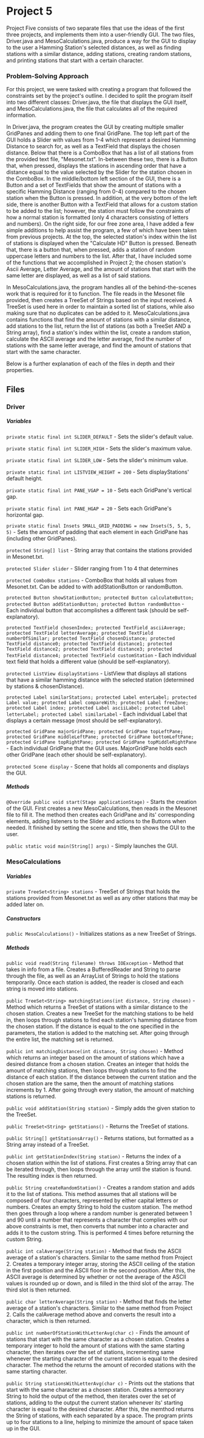 # Project 5

Project Five consists of two separate files that use the ideas of the first three projects, and implements them into a user-friendly GUI. The two files, Driver.java and MesoCalculations.java,  produce a way for the GUI to display to the user a Hamming Station's selected distances, as well as finding stations with a similar distance, adding stations, creating random stations, and printing stations that start with a certain character.


### **Problem-Solving Approach**

For this project, we were tasked with creating a program that followed the constraints set by the project's outline. I decided to split the program itself into two different classes: Driver.java, the file that displays the GUI itself, and MesoCalculations.java, the file that calculates all of the required information.

In Driver.java, the program creates the GUI by creating multiple smaller GridPanes and adding them to one final GridPane. The top left part of the GUI holds a Slider with values from 1-4 which represent a desired Hamming Distance to search for, as well as a TextField that displays the chosen distance. Below that there is a ComboBox that has a list of all stations from the provided text file, "Mesonet.txt". In-between these two, there is a Button that, when pressed, displays the stations in ascending order that have a distance equal to the value selected by the Slider for the station chosen in the ComboBox. In the middle/bottom left section of the GUI, there is a Button and a set of TextFields that show the amount of stations with a specific Hamming Distance (ranging from 0-4) compared to the chosen station when the Button is pressed. In addition, at the very bottom of the left side, there is another Button with a TextField that allows for a custom station to be added to the list; however, the station must follow the constraints of how a normal station is formatted (only 4 characters consisting of letters and numbers). On the right side, for our free zone area, I have added a few simple additions to help assist the program, a few of which have been taken from previous projects. At the top, the selected station's index within the list of stations is displayed when the "Calculate HD" Button is pressed. Beneath that, there is a button that, when pressed, adds a station of random uppercase letters and numbers to the list. After that, I have included some of the functions that we accomplished in Project 2; the chosen station's Ascii Average, Letter Average, and the amount of stations that start with the same letter are displayed, as well as a list of said stations.

In MesoCalculations.java, the program handles all of the behind-the-scenes work that is required for it to function. The file reads in the Mesonet file provided, then creates a TreeSet of Strings based on the input received. A TreeSet is used here in order to maintain a sorted list of stations, while also making sure that no duplicates can be added to it. MesoCalculations.java contains functions that find the amount of stations with a similar distance, add stations to the list, return the list of stations (as both a TreeSet AND a String array), find a station's index within the list, create a random station, calculate the ASCII average and the letter average, find the number of stations with the same letter average, and find the amount of stations that start with the same character.

Below is a further explanation of each of the files in depth and their properties.

## **Files**

### Driver

##### **Variables**

`private static final int SLIDER_DEFAULT` - Sets the slider's default value.

`private static final int SLIDER_HIGH` - Sets the slider's maximum value.

`private static final int SLIDER_LOW` - Sets the slider's minimum value.

`private static final int LISTVIEW_HEIGHT = 200` - Sets displayStations' default height.

`private static final int PANE_VGAP = 10` - Sets each GridPane's vertical gap.

`private static final int PANE_HGAP = 20` - Sets each GridPane's horizontal gap.

`private static final Insets SMALL_GRID_PADDING = new Insets(5, 5, 5, 5)` - Sets the amount of padding that each element in each GridPane has (including other GridPanes).

`protected String[] list` - String array that contains the stations provided in Mesonet.txt.

`protected Slider slider` - Slider ranging from 1 to 4 that determines

`protected ComboBox stations` - ComboBox that holds all values from Mesonet.txt. Can be added to with addStationButton or randomButton.

`protected Button showStationButton; protected Button calculateButton; protected Button addStationButton; protected Button randomButton` - Each individual button that accomplishes a different task (should be self-explanatory).

`protected TextField chosenIndex; protected TextField asciiAverage; protected TextField letterAverage; protected TextField numberOfSimilar; protected TextField chosenDistance; protected TextField distance0; protected TextField distance1; protected TextField distance2; protected TextField distance3; protected TextField distance4; protected TextField customStation` - Each individual text field that holds a different value (should be self-explanatory).

`protected ListView displayStations` - ListView that displays all stations that have a similar hamming distance with the selected station (determined by stations & chosenDistance).

`protected Label similarStations; protected Label enterLabel; protected Label value; protected Label compareWith; protected Label freeZone; protected Label index; protected Label asciiLabel; protected Label letterLabel; protected Label similarLabel` - Each individual Label that displays a certain message (most should be self-explanatory).

`protected GridPane majorGridPane; protected GridPane topLeftPane; protected GridPane middleLeftPane; protected GridPane bottomLeftPane; protected GridPane topRightPane; protected GridPane topMiddleRightPane` - Each individual GridPane that the GUI uses. MajorGridPane holds each other GridPane (each other should be self-explanatory).

`protected Scene display` - Scene that holds all components and displays the GUI.

##### **Methods**

`@Override public void start(Stage applicationStage)` - Starts the creation of the GUI. First creates a new MesoCalculations, then reads in the Mesonet file to fill it. The method then creates each GridPane and its' corresponding elements, adding listeners to the Slider and actions to the Buttons when needed. It finished by setting the scene and title, then shows the GUI to the user.

`public static void main(String[] args)` - Simply launches the GUI.

### MesoCalculations

##### **Variables**

`private TreeSet<String> stations` - TreeSet of Strings that holds the stations provided from Mesonet.txt as well as any other stations that may be added later on.

##### **Constructors**

`public MesoCalculations()` - Initializes stations as a new TreeSet of Strings.

##### **Methods**

`public void read(String filename) throws IOException` - Method that takes in info from a file. Creates a BufferedReader and String to parse through the file, as well as an ArrayList of Strings to hold the stations temporarily. Once each station is added, the reader is closed and each string is moved into stations.

`public TreeSet<String> matchingStations(int distance, String chosen)` - Method which returns a TreeSet of stations with a similar distance to the chosen station. Creates a new TreeSet for the matching stations to be held in, then loops through stations to find each station's hamming distance from the chosen station. If the distance is equal to the one specified in the parameters, the station is added to the matching set. After going through the entire list, the matching set is returned.

`public int matchingDistance(int distance, String chosen)` - Method which returns an integer based on the amount of stations which have a desired distance from a chosen station. Creates an integer that holds the amount of matching stations, then loops through stations to find the distance of each station. If the distance between the current station and the chosen station are the same, then the amount of matching stations increments by 1. After going through every station, the amount of matching stations is returned.

`public void addStation(String station)` - Simply adds the given station to the TreeSet.

`public TreeSet<String> getStations()` - Returns the TreeSet of stations.

`public String[] getStationsArray()` - Returns stations, but formatted as a String array instead of a TreeSet.

`public int getStationIndex(String station)` - Returns the index of a chosen station within the list of stations. First creates a String array that can be iterated through, then loops through the array until the station is found. The resulting index is then returned.

`public String createRandomStation()` - Creates a random station and adds it to the list of stations. This method assumes that all stations will be composed of four characters, represented by either capital letters or numbers. Creates an empty String to hold the custom station. The method then goes through a loop where a random number is generated between 1 and 90 until a number that represents a character that complies with our above constraints is met, then converts that number into a character and adds it to the custom string. This is performed 4 times before returning the custom String.

`public int calAverage(String station)` - Method that finds the ASCII average of a station's characters. Similar to the same method from Project 2. Creates a temporary integer array, storing the ASCII ceiling of the station in the first position and the ASCII floor in the second position. After this, the ASCII average is determined by whether or not the average of the ASCII values is rounded up or down, and is filled in the third slot of the array. The third slot is then returned.

`public char letterAverage(String station)` - Method that finds the letter average of a station's characters. Similar to the same method from Project 2. Calls the calAverage method above and converts the result into a character, which is then returned.

`public int numberOfStationWithLetterAvg(char c)` - Finds the amount of stations that start with the same character as a chosen station. Creates a temporary integer to hold the amount of stations with the same starting character, then iterates over the set of stations, incrementing same whenever the starting character of the current station is equal to the desired character. The method the returns the amount of recorded stations with the same starting character.

`public String stationsWithLetterAvg(char c)` - Prints out the stations that start with the same character as a chosen station. Creates a temporary String to hold the output of the method, then iterates over the set of stations, adding to the output the current station whenever its' starting character is equal to the desired character. After this, the memthod returns the String of stations, with each separated by a space. The program prints up to four stations to a line, helping to minimize the amount of space taken up in the GUI. 
